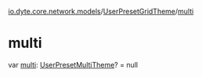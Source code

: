 [io.dyte.core.network.models](../index.md)/[UserPresetGridTheme](index.md)/[multi](multi.md)

# multi


var [multi](multi.md): [UserPresetMultiTheme](../-user-preset-multi-theme/index.md)? = null
